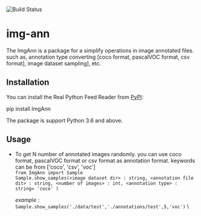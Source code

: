 ![Build Status](https://travis-ci.com/nipdep/img-ann.svg?branch=main)
# img-ann

The ImgAnn is a package for a simplify operations in image annotated files.
such as, annotation type converting \[coco format, pascalVOC format, csv format], image dataset sampling], etc.


## Installation
You can install the Real Python Feed Reader from [PyPI](https://pypi.org/project/ImgAnn/):

pip install ImgAnn

The package is support Python 3.6 and above.
 
## Usage

 
 - To get N number of annotated images randomly.
    you can use coco format, pascalVOC format or csv format as annotation format.
    <annotation type> keywords can be from \['coco', 'csv', 'voc'] \
 `from ImgAnn import Sample ` \
 `Sample.show_samples(<image dataset dir> : string, <annotation file dit> : string, <number of images> : int, <annotation type> : string= 'coco' )` 
 
    _example :_ \
    `Sample.show_samples('./data/test','./annotations/test',5,'voc')` \
 
 
 

